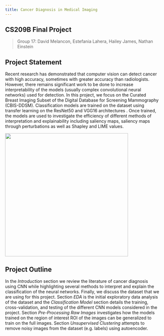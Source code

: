 ```yaml
---
title: Cancer Diagnosis in Medical Imaging
---
```


## CS209B Final Project

>Group $17$: David Melancon, Estefania Lahera, Hailey James, Nathan Einstein

## Project Statement

Recent research has demonstrated that computer vision can detect cancer with high accuracy, sometimes with greater accuracy than radiologists. However, there remains significant work to be done to increase interpretability of the models (usually complex convolutional neural networks) used for detection. In this project, we focus on the Curated Breast Imaging Subset of the Digital Database for Screening Mammography (CBIS-DDSM). Classification models are trained on the dataset using transfer learning on the ResNet50 and VGG16 architectures . Once trained, the models are used to investigate the efficiency of different methods of interpretation and explainability including saliency maps, saliency maps through perturbations as well as Shapley and LIME values.

<img src="resources/five_classes.jpg" height="400">

## Project Outline

In the _Introduction_ section we review the literature of cancer diagnosis using CNN while highlighting several methods to interpret and explain the classification of the neural networks. Finally, we discuss the dataset that we are using for this project. Section _EDA_ is the initial exploratory data analysis of the dataset and the _Classification Model_ section details the training, cross-validation, and testing of the different CNN models considered in the project. Section _Pre-Processing Raw Images_ investigates how the models trained on the region of interest ROI of the images can be generalized to train on the full images. Section _Unsupervised Clustering_ attempts to remove noisy images from the dataset (e.g. labels) using autoencoder.
